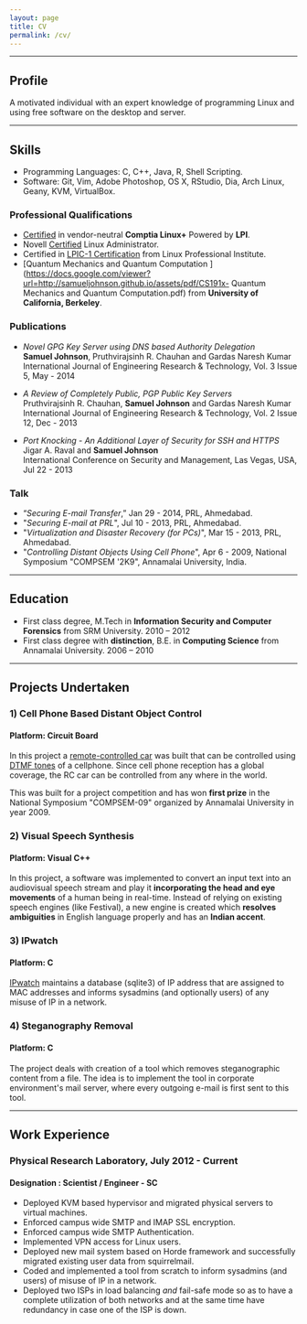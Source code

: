 ```yaml
---
layout: page
title: CV
permalink: /cv/
---
```


----

## Profile

A motivated individual with an expert knowledge of programming Linux and using
free software on the desktop and server.

----

## Skills

  * Programming Languages: C, C++, Java, R, Shell Scripting.
  * Software: Git, Vim, Adobe Photoshop, OS X, RStudio, Dia, Arch Linux, Geany, KVM, VirtualBox.

### Professional Qualifications

  * [Certified](https://www.certmetrics.com/comptia/public/verification.aspx?code=LXRG9Z8K6LFE1RV4) in vendor-neutral **Comptia Linux+** Powered by **LPI**.
  * Novell [Certified](https://docs.google.com/viewer?url=https://samueljohnson.github.io/assets/pdf/SamuelJohnson_NCLA_ECR.pdf) Linux Administrator.
  * Certified in [LPIC-1 Certification](/assets/img/LPI%20LPIC-1.jpg) from Linux Professional Institute.
  * [Quantum Mechanics and Quantum Computation ](https://docs.google.com/viewer?url=http://samueljohnson.github.io/assets/pdf/CS191x- Quantum Mechanics and Quantum Computation.pdf) from **University of California, Berkeley**.

### Publications

  * *Novel GPG Key Server using DNS based Authority Delegation*
<br> **Samuel Johnson**, Pruthvirajsinh R. Chauhan and Gardas Naresh Kumar
<br> International Journal of Engineering Research & Technology, Vol. 3 Issue 5, May - 2014

  * *A Review of Completely Public, PGP Public Key Servers*
<br> Pruthvirajsinh R. Chauhan, **Samuel Johnson** and Gardas Naresh Kumar
<br> International Journal of Engineering Research & Technology, Vol. 2 Issue 12, Dec - 2013

  * *Port Knocking - An Additional Layer of Security for SSH and HTTPS*
<br> Jigar A. Raval and **Samuel Johnson**
<br> International Conference on Security and Management, Las Vegas, USA, Jul 22 - 2013

### Talk

  * “*Securing E-mail Transfer*,” Jan 29 - 2014, PRL, Ahmedabad.
  * "*Securing E-mail at PRL*", Jul 10 - 2013, PRL, Ahmedabad.
  * "*Virtualization and Disaster Recovery (for PCs)*", Mar 15 - 2013, PRL, Ahmedabad.
  * "*Controlling Distant Objects Using Cell Phone*", Apr 6 - 2009, National Symposium "COMPSEM '2K9", Annamalai University, India.

----

## Education

  * First class degree, M.Tech in **Information Security and Computer Forensics** from SRM University. 2010 – 2012
  * First class degree with **distinction**, B.E. in **Computing Science** from Annamalai University. 2006 – 2010

----

## Projects Undertaken

### 1) Cell Phone Based Distant Object Control

#### Platform: Circuit Board

In this project a [remote-controlled car](/assets/img/13032009263.jpg) was built that can be controlled
using [DTMF tones](http://en.wikipedia.org/wiki/Dual-tone_multi-frequency_signaling)
of a cellphone. Since cell phone reception has a global coverage, the RC car can be controlled from any where
in the world.

This was built for a project competition and has won **first prize** in the National Symposium "COMPSEM-09"
organized by Annamalai University in year 2009.

### 2) Visual Speech Synthesis

#### Platform: Visual C++

In this project, a software was implemented to convert an
input text into an audiovisual speech stream and play it **incorporating the
head and eye movements** of a human being in real-time. Instead of relying on
existing speech engines (like Festival), a new engine is created which
**resolves ambiguities** in English language properly and has an **Indian
accent**.

### 3) IPwatch

#### Platform: C

[IPwatch](https://github.com/samueljohnson/IPwatch/blob/master/ipwatch.c) maintains a database (sqlite3) of IP address that are assigned to MAC addresses and informs sysadmins (and optionally users) of any misuse of IP in a network.

### 4) Steganography Removal

#### Platform: C

The project deals with creation of a tool which removes steganographic content
from a file. The idea is to implement the tool in corporate environment's mail server,
where every outgoing e-mail is first sent to this tool.

----

## Work Experience

### Physical Research Laboratory, July 2012 - Current

#### Designation : Scientist / Engineer - SC

  * Deployed KVM based hypervisor and migrated physical servers to virtual machines.
  * Enforced campus wide SMTP and IMAP SSL encryption.
  * Enforced campus wide SMTP Authentication.
  * Implemented VPN access for Linux users.
  * Deployed new mail system based on Horde framework and successfully migrated existing user data from squirrelmail.
  * Coded and implemented a tool from scratch to inform sysadmins (and users) of misuse of IP in a network.
  * Deployed two ISPs in load balancing *and* fail-safe mode so as to have a complete
utilization of both networks and at the same time have redundancy in case one of the ISP is down.
